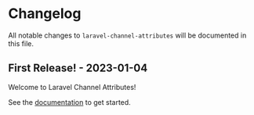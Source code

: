 # Changelog

All notable changes to `laravel-channel-attributes` will be documented in this file.

## First Release! - 2023-01-04

Welcome to Laravel Channel Attributes!

See the [documentation](https://github.com/juliomotol/laravel-channel-attributes/blob/main/README.md) to get started.
